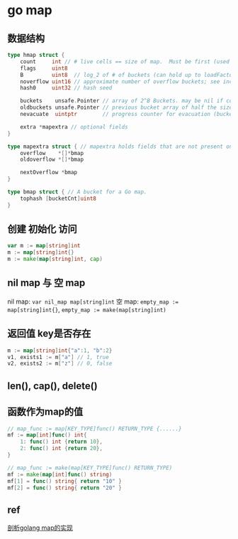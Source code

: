 # go map

## 数据结构

```go
type hmap struct {
    count     int // # live cells == size of map.  Must be first (used by len() builtin)
    flags     uint8
    B         uint8  // log_2 of # of buckets (can hold up to loadFactor * 2^B items)
    noverflow uint16 // approximate number of overflow buckets; see incrnoverflow for details
    hash0     uint32 // hash seed

    buckets    unsafe.Pointer // array of 2^B Buckets. may be nil if count==0.
    oldbuckets unsafe.Pointer // previous bucket array of half the size, non-nil only when growing
    nevacuate  uintptr        // progress counter for evacuation (buckets less than this have been evacuated)

    extra *mapextra // optional fields
}

type mapextra struct { // mapextra holds fields that are not present on all maps.
    overflow    *[]*bmap
    oldoverflow *[]*bmap

    nextOverflow *bmap
}

type bmap struct { // A bucket for a Go map.
    tophash [bucketCnt]uint8
}
```

## 创建 初始化 访问

```go
var m := map[string]int
m := map[string]int{}
m := make(map[string]int, cap)
```

## nil map 与 空 map

nil map: `var nil_map map[string]int`
空 map: `empty_map := map[string]int{}`, `empty_map := make(map[string]int)`

## 返回值 key是否存在

```go
m := map[string]int{"a":1, "b":2}
v1, exists1 := m["a"] // 1, true
v2, exists2 := m["z"] // 0, false
```

## len(), cap(), delete()

## 函数作为map的值

```go
// map_func := map[KEY_TYPE]func() RETURN_TYPE {......}
mf := map[int]func() int{
    1: func() int {return 10},
    2: func() int {return 20},
}

// map_func := make(map[KEY_TYPE]func() RETURN_TYPE)
mf := make(map[int]func() string)
mf[1] = func() string{ return "10" }
mf[2] = func() string{ return "20" }
```

## ref

[剖析golang map的实现](https://www.jianshu.com/p/092d4a746620)
